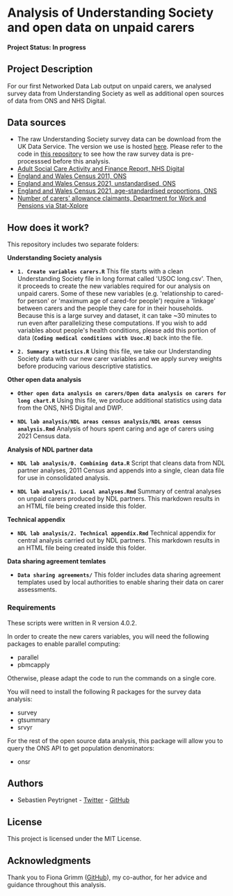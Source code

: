# Analysis of Understanding Society and open data on unpaid carers

#### Project Status: In progress

## Project Description

For our first Networked Data Lab output on unpaid carers, we analysed survey data from Understanding Society as well as additional open sources of data from ONS and NHS Digital.

## Data sources

* The raw Understanding Society survey data can be download from the UK Data Service. The version we use is hosted [here](https://beta.ukdataservice.ac.uk/datacatalogue/studies/study?id=6614). Please refer to the code in [this repository](https://github.com/HFAnalyticsLab/understanding-society) to see how the raw survey data is pre-processsed before this analysis.
* [Adult Social Care Activity and Finance Report, NHS Digital](https://digital.nhs.uk/data-and-information/publications/statistical/adult-social-care-activity-and-finance-report)
* [England and Wales Census 2011, ONS](https://www.ons.gov.uk/peoplepopulationandcommunity/healthandsocialcare/socialcare/datasets/unpaidcarebyageandsexenglandandwales)
* [England and Wales Census 2021, unstandardised, ONS](https://www.ons.gov.uk/datasets/TS039/editions/2021/versions/2)
* [England and Wales Census 2021,  age-standardised proportions, ONS](https://www.ons.gov.uk/datasets/TS039ASP/editions/2021/versions/2)
* [Number of carers' allowance claimants, Department for Work and Pensions via Stat-Xplore](https://stat-xplore.dwp.gov.uk/webapi/jsf/login.xhtml)

## How does it work?

This repository includes two separate folders:

**Understanding Society analysis**

* **`1. Create variables carers.R`** This file starts with a clean Understanding Society file in long format called 'USOC long.csv'. Then, it proceeds to create the new variables required for our analysis on unpaid carers. Some of these new variables (e.g. 'relationship to cared-for person' or 'maximum age of cared-for people') require a 'linkage' between carers and the people they care for in their households. Because this is a large survey and dataset, it can take ~30 minutes to run even after parallelizing these computations. If you wish to add variables about people's health conditions, please add this portion of data (**`Coding medical conditions with Usoc.R`**) back into the file.

* **`2. Summary statistics.R`** Using this file, we take our Understanding Society data with our new carer variables and we apply survey weights before producing various descriptive statistics.

**Other open data analysis**

* **`Other open data analysis on carers/Open data analysis on carers for long chart.R`** Using this file, we produce additional statistics using data from the ONS, NHS Digital and DWP.

* **`NDL lab analysis/NDL areas census analysis/NDL areas census analysis.Rmd`** Analysis of hours spent caring and age of carers using 2021 Census data.

**Analysis of NDL partner data**

* **`NDL lab analysis/0. Combining data.R`** Script that cleans data from NDL partner analyses, 2011 Census and appends into a single, clean data file for use in consolidated analysis.

* **`NDL lab analysis/1. Local analyses.Rmd`** Summary of central analyses on unpaid carers produced by NDL partners. This markdown results in an HTML file being created inside this folder.

**Technical appendix**

* **`NDL lab analysis/2. Technical appendix.Rmd`** Technical appendix for central analysis carried out by NDL partners. This markdown results in an HTML file being created inside this folder.

**Data sharing agreement temlates**

* **`Data sharing agreements/`** This folder includes data sharing agreement templates used by local authorities to enable sharing their data on carer assessments.

### Requirements

These scripts were written in R version 4.0.2.

In order to create the new carers variables, you will need the following packages to enable parallel computing:

* parallel
* pbmcapply

Otherwise, please adapt the code to run the commands on a single core.

You will need to install the following R packages for the survey data analysis:

* survey
* gtsummary
* srvyr

For the rest of the open source data analysis, this package will allow you to query the ONS API to get population denominators:

* onsr

## Authors

* Sebastien Peytrignet - [Twitter](https://twitter.com/SebastienPeytr2) - [GitHub](https://github.com/sg-peytrignet)

## License

This project is licensed under the MIT License.

## Acknowledgments

Thank you to Fiona Grimm ([GitHub](https://github.com/fiona-grimm)), my co-author, for her advice and guidance throughout this analysis.
